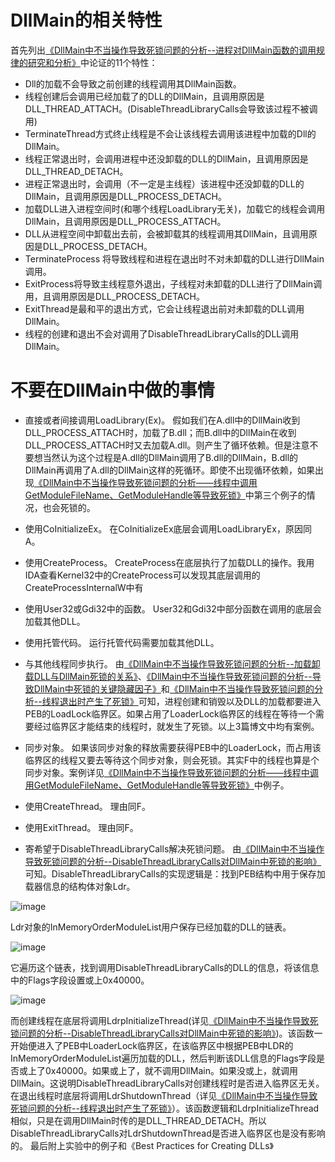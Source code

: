 # DllMain的相关特性

首先列出[《DllMain中不当操作导致死锁问题的分析--进程对DllMain函数的调用规律的研究和分析》](https://blog.csdn.net/breaksoftware/article/details/8142339)中论证的11个特性：

- Dll的加载不会导致之前创建的线程调用其DllMain函数。
- 线程创建后会调用已经加载了的DLL的DllMain，且调用原因是DLL_THREAD_ATTACH。(DisableThreadLibraryCalls会导致该过程不被调用)
- TerminateThread方式终止线程是不会让该线程去调用该进程中加载的Dll的DllMain。
- 线程正常退出时，会调用进程中还没卸载的DLL的DllMain，且调用原因是DLL_THREAD_DETACH。
- 进程正常退出时，会调用（不一定是主线程）该进程中还没卸载的DLL的DllMain，且调用原因是DLL_PROCESS_DETACH。
- 加载DLL进入进程空间时(和哪个线程LoadLibrary无关)，加载它的线程会调用DllMain，且调用原因是DLL_PROCESS_ATTACH。
- DLL从进程空间中卸载出去前，会被卸载其的线程调用其DllMain，且调用原因是DLL_PROCESS_DETACH。
- TerminateProcess 将导致线程和进程在退出时不对未卸载的DLL进行DllMain调用。
- ExitProcess将导致主线程意外退出，子线程对未卸载的DLL进行了DllMain调用，且调用原因是DLL_PROCESS_DETACH。
- ExitThread是最和平的退出方式，它会让线程退出前对未卸载的DLL调用DllMain。
- 线程的创建和退出不会对调用了DisableThreadLibraryCalls的DLL调用DllMain。

# 不要在DllMain中做的事情

- 直接或者间接调用LoadLibrary(Ex)。
  假如我们在A.dll中的DllMain收到DLL_PROCESS_ATTACH时，加载了B.dll；而B.dll中的DllMain在收到DLL_PROCESS_ATTACH时又去加载A.dll。则产生了循环依赖。但是注意不要想当然认为这个过程是A.dll的DllMain调用了B.dll的DllMain，B.dll的DllMain再调用了A.dll的DllMain这样的死循环。即使不出现循环依赖，如果出现[《DllMain中不当操作导致死锁问题的分析——线程中调用GetModuleFileName、GetModuleHandle等导致死锁》](https://blog.csdn.net/breaksoftware/article/details/8167614)中第三个例子的情况，也会死锁的。

- 使用CoInitializeEx。
  在CoInitializeEx底层会调用LoadLibraryEx，原因同A。

- 使用CreateProcess。
  CreateProcess在底层执行了加载DLL的操作。我用IDA查看Kernel32中的CreateProcess可以发现其底层调用的CreateProcessInternalW中有

- 使用User32或Gdi32中的函数。
  User32和Gdi32中部分函数在调用的底层会加载其他DLL。

- 使用托管代码。
  运行托管代码需要加载其他DLL。

- 与其他线程同步执行。
  由[《DllMain中不当操作导致死锁问题的分析--加载卸载DLL与DllMain死锁的关系》](https://blog.csdn.net/breaksoftware/article/details/8163362)、[《DllMain中不当操作导致死锁问题的分析--导致DllMain中死锁的关键隐藏因子》](https://blog.csdn.net/breaksoftware/article/details/8150476)和[《DllMain中不当操作导致死锁问题的分析--线程退出时产生了死锁》](https://blog.csdn.net/breaksoftware/article/details/8163663)可知，进程创建和销毁以及DLL的加载都要进入PEB的LoadLock临界区。如果占用了LoaderLock临界区的线程在等待一个需要经过临界区才能结束的线程时，就发生了死锁。以上3篇博文中均有案例。

- 同步对象。
  如果该同步对象的释放需要获得PEB中的LoaderLock，而占用该临界区的线程又要去等待这个同步对象，则会死锁。其实F中的线程也算是个同步对象。案例详见[《DllMain中不当操作导致死锁问题的分析——线程中调用GetModuleFileName、GetModuleHandle等导致死锁》](https://blog.csdn.net/breaksoftware/article/details/8167614)中例子。

- 使用CreateThread。
  理由同F。

- 使用ExitThread。
  理由同F。

- 寄希望于DisableThreadLibraryCalls解决死锁问题。
  由[《DllMain中不当操作导致死锁问题的分析--DisableThreadLibraryCalls对DllMain中死锁的影响》](https://blog.csdn.net/breaksoftware/article/details/8159088)可知。DisableThreadLibraryCalls的实现逻辑是：找到PEB结构中用于保存加载器信息的结构体对象Ldr。
        
![image](https://github.com/f304646673/dll_best_prac/assets/5725174/384f88be-914e-4bf0-9a29-00202cc2676b)
        
Ldr对象的InMemoryOrderModuleList用户保存已经加载的DLL的链表。
        
![image](https://github.com/f304646673/dll_best_prac/assets/5725174/8443a5bd-0a1b-4540-a804-fd4346a79b40)
       
它遍历这个链表，找到调用DisableThreadLibraryCalls的DLL的信息，将该信息中的Flags字段设置或上0x40000。
       
![image](https://github.com/f304646673/dll_best_prac/assets/5725174/7f77182b-7c6e-446c-9453-78a78074d4c9)
        
而创建线程在底层将调用LdrpInitializeThread(详见[《DllMain中不当操作导致死锁问题的分析--DisableThreadLibraryCalls对DllMain中死锁的影响》](https://blog.csdn.net/breaksoftware/article/details/8159088))。该函数一开始便进入了PEB中LoaderLock临界区，在该临界区中根据PEB中LDR的InMemoryOrderModuleList遍历加载的DLL，然后判断该DLL信息的Flags字段是否或上了0x40000。如果或上了，就不调用DllMain。如果没或上，就调用DllMain。这说明DisableThreadLibraryCalls对创建线程时是否进入临界区无关。
在退出线程时底层将调用LdrShutdownThread（详见[《DllMain中不当操作导致死锁问题的分析--线程退出时产生了死锁》](https://blog.csdn.net/breaksoftware/article/details/8163663)）。该函数逻辑和LdrpInitializeThread相似，只是在调用DllMain时传的是DLL_THREAD_DETACH。所以DisableThreadLibraryCalls对LdrShutdownThread是否进入临界区也是没有影响的。
最后附上实验中的例子和《Best Practices for Creating DLLs》
